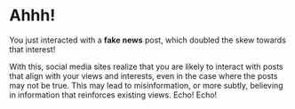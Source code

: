 # Ahhh!

You just interacted with a **fake news** post, which doubled the skew towards that interest! 

With this, social media sites realize that you are likely to interact with 
posts that align with your views and interests, even in the case where the posts
may not be true. This may lead to misinformation, or more subtly, believing in 
information that reinforces existing views. Echo! Echo! 